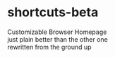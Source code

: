 # shortcuts-beta
Customizable Browser Homepage <br/>
just plain better than the other one<br/>
rewritten from the ground up
